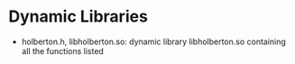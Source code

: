 # Dynamic Libraries
* holberton.h, libholberton.so: dynamic library libholberton.so containing all the functions listed
